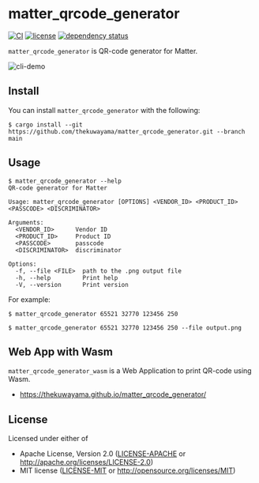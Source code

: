 # matter_qrcode_generator

[![CI](https://github.com/thekuwayama/matter_qrcode_generator/workflows/CI/badge.svg)](https://github.com/thekuwayama/matter_qrcode_generator/actions?workflow=CI)
[![license](https://img.shields.io/badge/license-MIT/Apache2.0-brightgreen.svg)](https://raw.githubusercontent.com/thekuwayama/matter_qrcode_generator/main/LICENSE-APACHE)
[![dependency status](https://deps.rs/repo/github/thekuwayama/matter_qrcode_generator/status.svg)](https://deps.rs/repo/github/thekuwayama/matter_qrcode_generator)

`matter_qrcode_generator` is QR-code generator for Matter.

![cli-demo](docs/cli-demo.gif)


## Install

You can install `matter_qrcode_generator` with the following:

```sh-session
$ cargo install --git https://github.com/thekuwayama/matter_qrcode_generator.git --branch main
```


## Usage

```sh-session
$ matter_qrcode_generator --help
QR-code generator for Matter

Usage: matter_qrcode_generator [OPTIONS] <VENDOR_ID> <PRODUCT_ID> <PASSCODE> <DISCRIMINATOR>

Arguments:
  <VENDOR_ID>      Vendor ID
  <PRODUCT_ID>     Product ID
  <PASSCODE>       passcode
  <DISCRIMINATOR>  discriminator

Options:
  -f, --file <FILE>  path to the .png output file
  -h, --help         Print help
  -V, --version      Print version
```

For example:

```sh-session
$ matter_qrcode_generator 65521 32770 123456 250
```

```sh-session
$ matter_qrcode_generator 65521 32770 123456 250 --file output.png
```

## Web App with Wasm
`matter_qrcode_generator_wasm` is a Web Application to print QR-code using Wasm.

- https://thekuwayama.github.io/matter_qrcode_generator/


## License

Licensed under either of

- Apache License, Version 2.0 ([LICENSE-APACHE](https://github.com/thekuwayama/matter_qrcode_generator/blob/main/LICENSE-APACHE) or http://apache.org/licenses/LICENSE-2.0)
- MIT license ([LICENSE-MIT](https://github.com/thekuwayama/matter_qrcode_generator/blob/main/LICENSE-MIT) or http://opensource.org/licenses/MIT)
